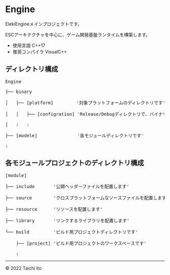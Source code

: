 # Engine

ElekiEngineメインプロジェクトです。

ESCアーキテクチャを中心に、ゲーム開発基盤ランタイムを構築します。

- 使用言語 C++17
- 推奨コンパイラ VisualC++

## ディレクトリ構成

<pre>
Engine                                                                        <br>
├── binary                                                                   <br>
│   ├── [platform]　       '対象プラットフォームのディレクトリです'              <br>
│   │   ├── [configration] 'Release/Debugディレクトリで、バイナリが配置されます' <br>
│   :   :                                                                     <br>
├── [modele]               '各モジュールディレクトリです'                        <br>
:
</pre>

## 各モジュールプロジェクトのディレクトリ構成

<pre>
[module]                                                          <br>
├── include       '公開ヘッダーファイルを配置します'                 <br>
├── source        'クロスプラットフォームなソースファイルを配置します' <br>
├── resource      'リソースを配置します'                            <br>
├── library       'リンクするライブラリを配置します'                 <br>
└── build         'ビルド用プロジェクトディレクトリです'             <br>
    ├── [project] 'ビルド用プロジェクトのワークスペースです'          <br>
    :
</pre>
***
© 2022 Taichi Ito
